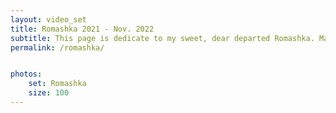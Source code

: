 ```yaml
---
layout: video_set
title: Romashka 2021 - Nov. 2022
subtitle: This page is dedicate to my sweet, dear departed Romashka. May her feral spirit live on.
permalink: /romashka/


photos:
    set: Romashka
    size: 100
---
```

